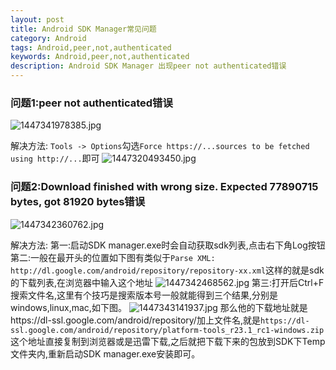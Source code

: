 ```yaml
---
layout: post
title: Android SDK Manager常见问题
category: Android
tags: Android,peer,not,authenticated
keywords: Android,peer,not,authenticated
description: Android SDK Manager 出现peer not authenticated错误
---
```


### 问题1:peer not authenticated错误
![][1]

解决方法:
`Tools -> Options`勾选`Force https://...sources to be fetched using http://...`即可
![][2]

### 问题2:Download finished with wrong size. Expected 77890715 bytes, got 81920 bytes错误

![][3]

解决方法:
第一:启动SDK manager.exe时会自动获取sdk列表,点击右下角Log按钮
第二:一般在最开头的位置如下图有类似于`Parse XML:    http://dl.google.com/android/repository/repository-xx.xml`这样的就是sdk的下载列表,在浏览器中输入这个地址
![][4]
第三:打开后Ctrl+F搜索文件名,这里有个技巧是搜索版本号一般就能得到三个结果,分别是windows,linux,mac,如下图。
![][5]
那么他的下载地址就是https://dl-ssl.google.com/android/repository/加上文件名,就是`https://dl-ssl.google.com/android/repository/platform-tools_r23.1_rc1-windows.zip` 这个地址直接复制到浏览器或是迅雷下载,之后就把下载下来的包放到SDK下Temp文件夹内,重新启动SDK manager.exe安装即可。

  [1]: /assets/images/Android-SDK-Manager-FAQ/1447341978385.jpg "1447341978385.jpg"
  [2]: /assets/images/Android-SDK-Manager-FAQ/1447320493450.jpg "1447320493450.jpg"
  [3]: /assets/images/Android-SDK-Manager-FAQ/1447342360762.jpg "1447342360762.jpg"
  [4]: /assets/images/Android-SDK-Manager-FAQ/1447342468562.jpg "1447342468562.jpg"
  [5]: /assets/images/Android-SDK-Manager-FAQ/1447343141937.jpg "1447343141937.jpg"